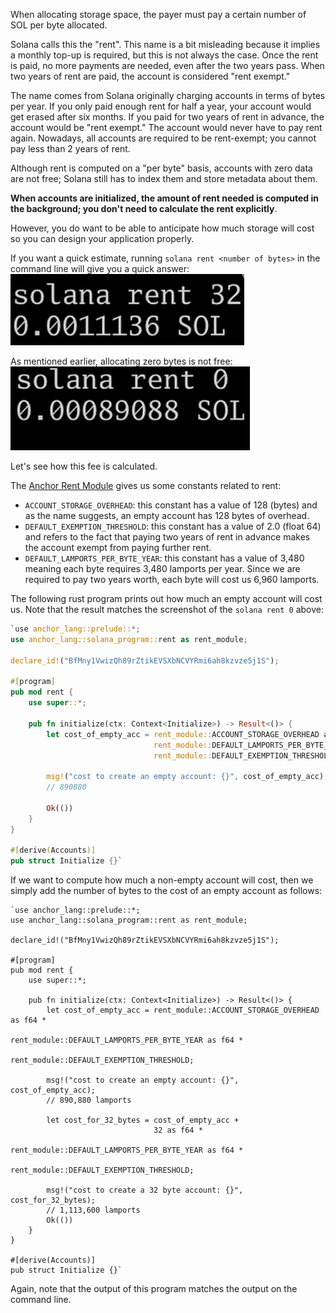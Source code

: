 When allocating storage space, the payer must pay a certain number of SOL per byte allocated.

Solana calls this the "rent". This name is a bit misleading because it implies a monthly top-up is required, but this is not always the case. Once the rent is paid, no more payments are needed, even after the two years pass. When two years of rent are paid, the account is considered "rent exempt."

The name comes from Solana originally charging accounts in terms of bytes per year. If you only paid enough rent for half a year, your account would get erased after six months. If you paid for two years of rent in advance, the account would be "rent exempt." The account would never have to pay rent again. Nowadays, all accounts are required to be rent-exempt; you cannot pay less than 2 years of rent.

Although rent is computed on a "per byte" basis, accounts with zero data are not free; Solana still has to index them and store metadata about them.

**When accounts are initialized, the amount of rent needed is computed in the background; you don't need to calculate the rent explicitly**.

However, you do want to be able to anticipate how much storage will cost so you can design your application properly.

If you want a quick estimate, running `solana rent <number of bytes>` in the command line will give you a quick answer:
![alt text](image.png)

As mentioned earlier, allocating zero bytes is not free:
![alt text](image-1.png)

Let's see how this fee is calculated.

The [Anchor Rent Module](https://docs.rs/solana-program/latest/solana_program/rent/index.html) gives us some constants related to rent:

-   `ACCOUNT_STORAGE_OVERHEAD`: this constant has a value of 128 (bytes) and as the name suggests, an empty account has 128 bytes of overhead.
-   `DEFAULT_EXEMPTION_THRESHOLD`: this constant has a value of 2.0 (float 64) and refers to the fact that paying two years of rent in advance makes the account exempt from paying further rent.
-   `DEFAULT_LAMPORTS_PER_BYTE_YEAR`: this constant has a value of 3,480 meaning each byte requires 3,480 lamports per year. Since we are required to pay two years worth, each byte will cost us 6,960 lamports.

The following rust program prints out how much an empty account will cost us. Note that the result matches the screenshot of the `solana rent 0` above:

```rust
`use anchor_lang::prelude::*;
use anchor_lang::solana_program::rent as rent_module;

declare_id!("BfMny1VwizQh89rZtikEVSXbNCVYRmi6ah8kzvze5j1S");

#[program]
pub mod rent {
    use super::*;

    pub fn initialize(ctx: Context<Initialize>) -> Result<()> {
        let cost_of_empty_acc = rent_module::ACCOUNT_STORAGE_OVERHEAD as f64 *
                                rent_module::DEFAULT_LAMPORTS_PER_BYTE_YEAR as f64 *
                                rent_module::DEFAULT_EXEMPTION_THRESHOLD;

        msg!("cost to create an empty account: {}", cost_of_empty_acc);
        // 890880

        Ok(())
    }
}

#[derive(Accounts)]
pub struct Initialize {}`
```

If we want to compute how much a non-empty account will cost, then we simply add the number of bytes to the cost of an empty account as follows:

```
`use anchor_lang::prelude::*;
use anchor_lang::solana_program::rent as rent_module;

declare_id!("BfMny1VwizQh89rZtikEVSXbNCVYRmi6ah8kzvze5j1S");

#[program]
pub mod rent {
    use super::*;

    pub fn initialize(ctx: Context<Initialize>) -> Result<()> {
        let cost_of_empty_acc = rent_module::ACCOUNT_STORAGE_OVERHEAD as f64 *
                                rent_module::DEFAULT_LAMPORTS_PER_BYTE_YEAR as f64 *
                                rent_module::DEFAULT_EXEMPTION_THRESHOLD;

        msg!("cost to create an empty account: {}", cost_of_empty_acc);
        // 890,880 lamports

        let cost_for_32_bytes = cost_of_empty_acc +
                                32 as f64 *
                                rent_module::DEFAULT_LAMPORTS_PER_BYTE_YEAR as f64 *
                                rent_module::DEFAULT_EXEMPTION_THRESHOLD;

        msg!("cost to create a 32 byte account: {}", cost_for_32_bytes);
        // 1,113,600 lamports
        Ok(())
    }
}

#[derive(Accounts)]
pub struct Initialize {}`
```

Again, note that the output of this program matches the output on the command line.

